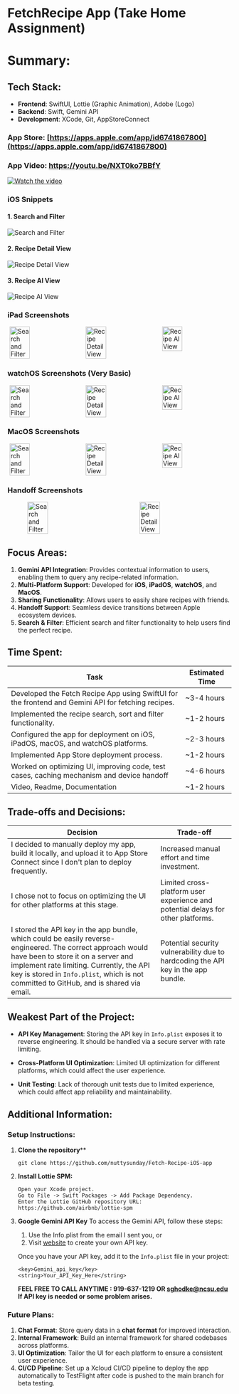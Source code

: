 # FetchRecipe App (Take Home Assignment)

# Summary:

## Tech Stack:
- **Frontend**: SwiftUI, Lottie (Graphic Animation), Adobe (Logo)
- **Backend**: Swift, Gemini API
- **Development**: XCode, Git, AppStoreConnect

### App Store: [https://apps.apple.com/app/id6741867800](https://apps.apple.com/app/id6741867800)

### App Video: https://youtu.be/NXT0ko7BBfY

[![Watch the video](https://img.youtube.com/vi/NXT0ko7BBfY/0.jpg)](https://youtu.be/NXT0ko7BBfY)


### iOS Snippets

#### 1. Search and Filter
![Search and Filter](ReadmeImages/search.gif)

#### 2. Recipe Detail View
![Recipe Detail View](ReadmeImages/detail.gif)

#### 3. Recipe AI View
![Recipe AI View](ReadmeImages/ai.gif)


### iPad Screenshots
<div style="display: flex; justify-content: space-around;">
  <img src="ReadmeImages/iPad/5.png" alt="Search and Filter" width="30%" style="margin-right: 10px;" />
  <img src="ReadmeImages/iPad/6.png" " alt="Recipe Detail View" width="30%" style="margin-right: 10px;" />
  <img src="ReadmeImages/iPad/3.png"  alt="Recipe AI View" width="30%" />
</div>


### watchOS Screenshots (Very Basic)
<div style="display: flex; justify-content: space-around;">
  <img src="ReadmeImages/watchOS/1.png" alt="Search and Filter" width="30%" style="margin-right: 10px;" />
  <img src="ReadmeImages/watchOS/2.png" " alt="Recipe Detail View" width="30%" style="margin-right: 10px;" />
  <img src="ReadmeImages/watchOS/3.png"  alt="Recipe AI View" width="30%" />
</div>

### MacOS Screenshots
<div style="display: flex; justify-content: space-around;">
  <img src="ReadmeImages/MacOS/1.png" alt="Search and Filter" width="30%" style="margin-right: 10px;" />
  <img src="ReadmeImages/MacOS/2.png" " alt="Recipe Detail View" width="30%" style="margin-right: 10px;" />
  <img src="ReadmeImages/MacOS/3.png"  alt="Recipe AI View" width="30%" />
</div>

### Handoff Screenshots
<div style="display: flex; justify-content: space-around;">
  <img src="ReadmeImages/Handoff/1.png" alt="Search and Filter" width="30%" style="margin-right: 10px;" />
  <img src="ReadmeImages/Handoff/2.png" " alt="Recipe Detail View" width="30%" style="margin-right: 10px;" />
</div>




## Focus Areas:
1. **Gemini API Integration**: Provides contextual information to users, enabling them to query any recipe-related information.
2. **Multi-Platform Support**: Developed for **iOS**, **iPadOS**, **watchOS**, and **MacOS**.
3. **Sharing Functionality**: Allows users to easily share recipes with friends.
4. **Handoff Support**: Seamless device transitions between Apple ecosystem devices.
5. **Search & Filter**: Efficient search and filter functionality to help users find the perfect recipe.

## Time Spent: 

| **Task**                                                                                             | **Estimated Time**   |
|------------------------------------------------------------------------------------------------------|----------------------|
| Developed the Fetch Recipe App using SwiftUI for the frontend and Gemini API for fetching recipes.   | ~3-4 hours           |
| Implemented the recipe search, sort and filter functionality.                                        | ~1-2 hours           |
| Configured the app for deployment on iOS, iPadOS, macOS, and watchOS platforms.                      | ~2-3 hours           |
| Implemented App Store deployment process.                                                            | ~1-2 hours           |
| Worked on optimizing UI, improving code, test cases, caching mechanism and device handoff            | ~4-6 hours           |
| Video, Readme, Documentation                                                                         | ~1-2 hours           |


## Trade-offs and Decisions:

| **Decision**                                                                                         | **Trade-off**                           |
|------------------------------------------------------------------------------------------------------|-----------------------------------------|
| I decided to manually deploy my app, build it locally, and upload it to App Store Connect since I don't plan to deploy frequently. | Increased manual effort and time investment. |
| I chose not to focus on optimizing the UI for other platforms at this stage.                        | Limited cross-platform user experience and potential delays for other platforms. |
| I stored the API key in the app bundle, which could be easily reverse-engineered. The correct approach would have been to store it on a server and implement rate limiting. Currently, the API key is stored in `Info.plist`, which is not committed to GitHub, and is shared via email. | Potential security vulnerability due to hardcoding the API key in the app bundle. |



## Weakest Part of the Project:

- **API Key Management**: Storing the API key in `Info.plist` exposes it to reverse engineering. It should be handled via a secure server with rate limiting.
  
- **Cross-Platform UI Optimization**: Limited UI optimization for different platforms, which could affect the user experience.

- **Unit Testing**: Lack of thorough unit tests due to limited experience, which could affect app reliability and maintainability.



## Additional Information:

### Setup Instructions:
1. **Clone the repository****
   ```
   git clone https://github.com/nuttysunday/Fetch-Recipe-iOS-app
   ```
2. **Install Lottie SPM:**
    ```
   Open your Xcode project.
   Go to File -> Swift Packages -> Add Package Dependency.
   Enter the Lottie GitHub repository URL:  https://github.com/airbnb/lottie-spm
   ```
3. **Google Gemini API Key**
    To access the Gemini API, follow these steps:

    1. Use the Info.plist from the email I sent you, or
    2. Visit [website](https://aistudio.google.com/app/apikey) to create your own API key.

    Once you have your API key, add it to the `Info.plist` file in your project:

    ```
    <key>Gemini_api_key</key>
    <string>Your_API_Key_Here</string>
    ```

    
    **FEEL FREE TO CALL ANYTIME : 919-637-1219 OR sghodke@ncsu.edu**
    **If API key is needed or some problem arises.**



### Future Plans:
1. **Chat Format**: Store query data in a **chat format** for improved interaction.
2. **Internal Framework**: Build an internal framework for shared codebases across platforms.
3. **UI Optimization**: Tailor the UI for each platform to ensure a consistent user experience.
4. **CI/CD Pipeline**: Set up a Xcloud CI/CD pipeline to deploy the app automatically to TestFlight after code is pushed to the main branch for beta testing.